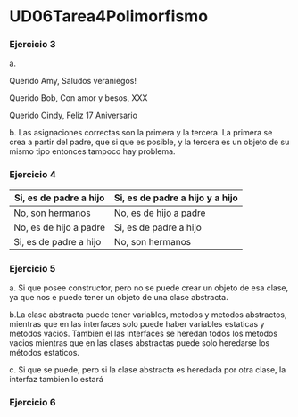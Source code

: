 # UD06Tarea4Polimorfismo
### Ejercicio 3
a. 

Querido Amy,
Saludos veraniegos!

Querido Bob,
Con amor y besos,
XXX

Querido Cindy,
Feliz 17 Aniversario

b. Las asignaciones correctas son la primera y la tercera. La primera se crea a partir del padre, que si que es posible, y la tercera es un objeto de su mismo tipo entonces tampoco hay problema.

### Ejercicio 4

| Si, es de padre a hijo | Si, es de padre a hijo y a hijo |
| - | - |
| No, son hermanos | No, es de hijo a padre |
| No, es de hijo a padre | Si, es de padre a hijo |
| Si, es de padre a hijo | No, son hermanos |

### Ejercicio 5
a. Si que posee constructor, pero no se puede crear un objeto de esa clase, ya que nos e puede tener un objeto de una clase abstracta.

b.La clase abstracta puede tener variables, metodos y metodos abstractos, mientras que en las interfaces solo puede haber variables estaticas y metodos vacios. Tambien el las interfaces se heredan todos los metodos vacios mientras que en las clases abstractas puede solo heredarse los métodos estaticos.

c. Si que se puede, pero si la clase abstracta es heredada por otra clase, la interfaz tambien lo estará

### Ejercicio 6


